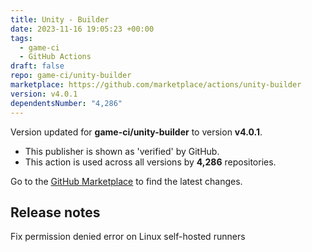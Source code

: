 ```yaml
---
title: Unity - Builder
date: 2023-11-16 19:05:23 +00:00
tags:
  - game-ci
  - GitHub Actions
draft: false
repo: game-ci/unity-builder
marketplace: https://github.com/marketplace/actions/unity-builder
version: v4.0.1
dependentsNumber: "4,286"
---
```



Version updated for **game-ci/unity-builder** to version **v4.0.1**.
- This publisher is shown as 'verified' by GitHub.
- This action is used across all versions by **4,286** repositories.

Go to the [GitHub Marketplace](https://github.com/marketplace/actions/unity-builder) to find the latest changes.

## Release notes

Fix permission denied error on Linux self-hosted runners
